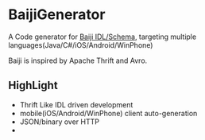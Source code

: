 BaijiGenerator
==============

A Code generator for [Baiji IDL/Schema](https://github.com/ctriposs/BaijiGenerator/wiki/Baiji-IDL), targeting multiple languages(Java/C#/iOS/Android/WinPhone)

Baiji is inspired by Apache Thrift and Avro.


## HighLight
* Thrift Like IDL driven development
* mobile(iOS/Android/WinPhone) client auto-generation
* JSON/binary over HTTP
* 
